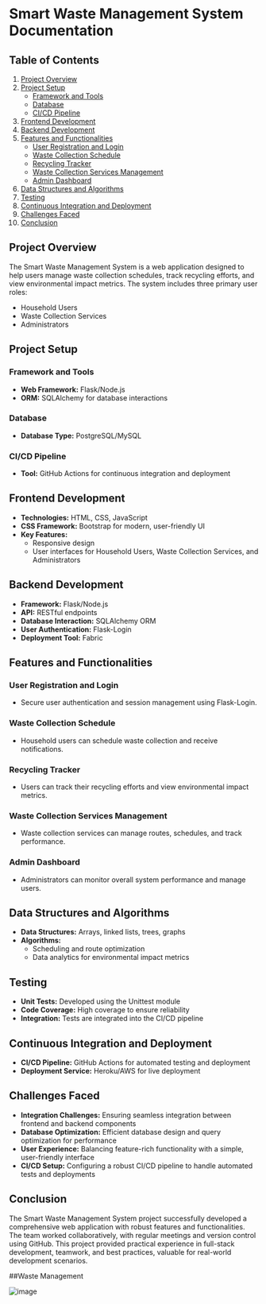 # Smart Waste Management System Documentation

## Table of Contents
1. [Project Overview](#project-overview)
2. [Project Setup](#project-setup)
   - [Framework and Tools](#framework-and-tools)
   - [Database](#database)
   - [CI/CD Pipeline](#cicd-pipeline)
3. [Frontend Development](#frontend-development)
4. [Backend Development](#backend-development)
5. [Features and Functionalities](#features-and-functionalities)
   - [User Registration and Login](#user-registration-and-login)
   - [Waste Collection Schedule](#waste-collection-schedule)
   - [Recycling Tracker](#recycling-tracker)
   - [Waste Collection Services Management](#waste-collection-services-management)
   - [Admin Dashboard](#admin-dashboard)
6. [Data Structures and Algorithms](#data-structures-and-algorithms)
7. [Testing](#testing)
8. [Continuous Integration and Deployment](#continuous-integration-and-deployment)
9. [Challenges Faced](#challenges-faced)
10. [Conclusion](#conclusion)

## Project Overview
The Smart Waste Management System is a web application designed to help users manage waste collection schedules, track recycling efforts, and view environmental impact metrics. The system includes three primary user roles:
- Household Users
- Waste Collection Services
- Administrators

## Project Setup

### Framework and Tools
- **Web Framework:** Flask/Node.js
- **ORM:** SQLAlchemy for database interactions

### Database
- **Database Type:** PostgreSQL/MySQL

### CI/CD Pipeline
- **Tool:** GitHub Actions for continuous integration and deployment

## Frontend Development
- **Technologies:** HTML, CSS, JavaScript
- **CSS Framework:** Bootstrap for modern, user-friendly UI
- **Key Features:**
  - Responsive design
  - User interfaces for Household Users, Waste Collection Services, and Administrators

## Backend Development
- **Framework:** Flask/Node.js
- **API:** RESTful endpoints
- **Database Interaction:** SQLAlchemy ORM
- **User Authentication:** Flask-Login
- **Deployment Tool:** Fabric

## Features and Functionalities

### User Registration and Login
- Secure user authentication and session management using Flask-Login.

### Waste Collection Schedule
- Household users can schedule waste collection and receive notifications.

### Recycling Tracker
- Users can track their recycling efforts and view environmental impact metrics.

### Waste Collection Services Management
- Waste collection services can manage routes, schedules, and track performance.

### Admin Dashboard
- Administrators can monitor overall system performance and manage users.

## Data Structures and Algorithms
- **Data Structures:** Arrays, linked lists, trees, graphs
- **Algorithms:**
  - Scheduling and route optimization
  - Data analytics for environmental impact metrics

## Testing
- **Unit Tests:** Developed using the Unittest module
- **Code Coverage:** High coverage to ensure reliability
- **Integration:** Tests are integrated into the CI/CD pipeline

## Continuous Integration and Deployment
- **CI/CD Pipeline:** GitHub Actions for automated testing and deployment
- **Deployment Service:** Heroku/AWS for live deployment

## Challenges Faced
- **Integration Challenges:** Ensuring seamless integration between frontend and backend components
- **Database Optimization:** Efficient database design and query optimization for performance
- **User Experience:** Balancing feature-rich functionality with a simple, user-friendly interface
- **CI/CD Setup:** Configuring a robust CI/CD pipeline to handle automated tests and deployments

## Conclusion
The Smart Waste Management System project successfully developed a comprehensive web application with robust features and functionalities. The team worked collaboratively, with regular meetings and version control using GitHub. This project provided practical experience in full-stack development, teamwork, and best practices, valuable for real-world development scenarios.





##Waste Management

![image](https://github.com/lemwaizz/final-_project_g12/assets/144005852/e6827c09-77d2-48e6-add9-de3f5aeb7b10)

